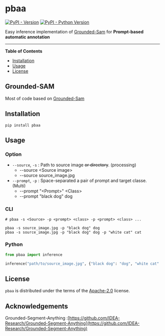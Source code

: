 # pbaa

[![PyPI - Version](https://img.shields.io/pypi/v/pbaa.svg)](https://pypi.org/project/pbaa)
[![PyPI - Python Version](https://img.shields.io/pypi/pyversions/pbaa.svg)](https://pypi.org/project/pbaa)

Easy inference implementation of [Grounded-Sam](https://github.com/IDEA-Research/Grounded-Segment-Anything) for
**Prompt-based automatic annotation**

-----

**Table of Contents**

- [Installation](#installation)
- [Usage](#Usage)
- [License](#license)

## Grounded-SAM

Most of code based on [Grounded-Sam](https://github.com/IDEA-Research/Grounded-Segment-Anything)

## Installation

```console
pip install pbaa
```

## Usage

### Option

* `--source`, `-s` : Path to source image ~~or directory~~. (processing)
    * --source \<Source image>
    * --source source_image.jpg
* `--prompt`, `-p` : Space-separated a pair of prompt and target classe. (Multi)
  * --prompt \"\<Prompt>" \<Class>
  * --prompt "black dog" dog

### CLI

```console
# pbaa -s <Source> -p <prompt> <class> -p <prompt> <class> ...

pbaa -s source_image.jpg -p "black dog" dog
pbaa -s source_image.jpg -p "black dog" dog -p "white cat" cat
```

### Python

```python
from pbaa import inference

inference("path/to/source_image.jpg", {"black dog": "dog", "white cat": "cat"})
```

## License

`pbaa` is distributed under the terms of the [Apache-2.0](https://spdx.org/licenses/Apache-2.0.html) license.

## Acknowledgements
Grounded-Segment-Anything :[https://github.com/IDEA-Research/Grounded-Segment-Anything](https://github.com/IDEA-Research/Grounded-Segment-Anything)
